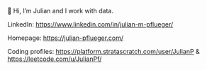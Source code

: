 👋 Hi, I’m Julian and I work with data.
  
LinkedIn: https://www.linkedin.com/in/julian-m-pflueger/

Homepage: https://julian-pflueger.com/ 

Coding profiles: https://platform.stratascratch.com/user/JulianP & https://leetcode.com/u/JulianPf/
